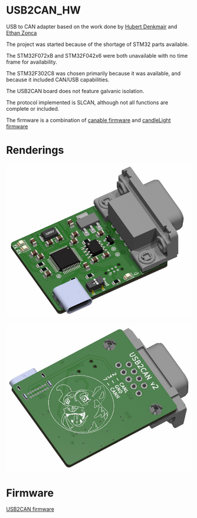 # USB2CAN_HW
USB to CAN adapter based on the work done by [Hubert Denkmair](https://github.com/HubertD) and [Ethan Zonca](https://github.com/normaldotcom)

The project was started because of the shortage of STM32 parts available.

The STM32F072xB and STM32F042x6 were both unavailable with no time frame for availability.

The STM32F302C8 was chosen primarily because it was available, and because it included CAN/USB capabilities.

The USB2CAN board does not feature galvanic isolation.

The protocol implemented is SLCAN, although not all functions are complete or included. 

The firmware is a combination of [canable firmware](https://github.com/normaldotcom/canable-fw) and [candleLight firmware](https://github.com/candle-usb/candleLight_fw)

# Renderings
![Top](/Renders/USB2CAN_Top.jpg)

![Bottom](/Renders/USB2CAN_Bottom.jpg)

# Firmware
[USB2CAN firmware](https://github.com/corygrant/USB2CAN_FW)
